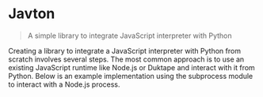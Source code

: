# Javton

> A simple library to integrate JavaScript interpreter with Python

Creating a library to integrate a JavaScript interpreter with Python from scratch involves several steps. The most common approach is to use an existing JavaScript runtime like Node.js or Duktape and interact with it from Python. Below is an example implementation using the subprocess module to interact with a Node.js process.
